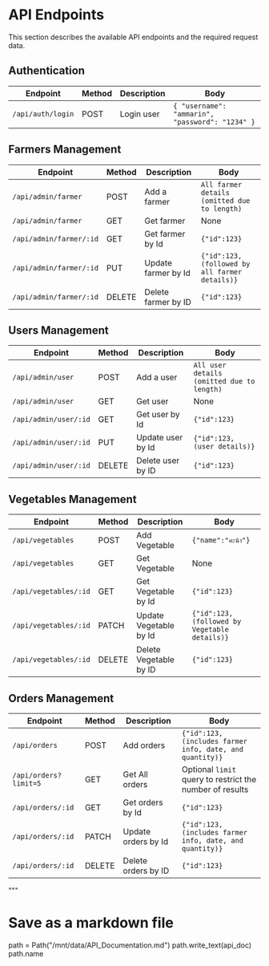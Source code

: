 # API Endpoints

This section describes the available API endpoints and the required request data.

## Authentication

| Endpoint          | Method | Description | Body                                            |
| ----------------- | ------ | ----------- | ----------------------------------------------- |
| `/api/auth/login` | POST   | Login user  | `{ "username": "ammarin", "password": "1234" }` |

## Farmers Management

| Endpoint                | Method | Description         | Body                                             |
| ----------------------- | ------ | ------------------- | ------------------------------------------------ |
| `/api/admin/farmer`     | POST   | Add a farmer        | `All farmer details (omitted due to length)`     |
| `/api/admin/farmer`     | GET    | Get farmer          | None                                             |
| `/api/admin/farmer/:id` | GET    | Get farmer by Id    | `{"id":123}`                                     |
| `/api/admin/farmer/:id` | PUT    | Update farmer by Id | `{"id":123, (followed by all farmer details)}`   |
| `/api/admin/farmer/:id` | DELETE | Delete farmer by ID | `{"id":123}`                                     |

## Users Management

| Endpoint              | Method | Description       | Body                                            |
| --------------------- | ------ | ----------------- | ----------------------------------------------- |
| `/api/admin/user`     | POST   | Add a user        | `All user details (omitted due to length)`      |
| `/api/admin/user`     | GET    | Get user          | None                                            |
| `/api/admin/user/:id` | GET    | Get user by Id    | `{"id":123}`                                    |
| `/api/admin/user/:id` | PUT    | Update user by Id | `{"id":123, (user details)}`                    |
| `/api/admin/user/:id` | DELETE | Delete user by ID | `{"id":123}`                                    |

## Vegetables Management

| Endpoint              | Method | Description            | Body                                         |
| --------------------- | ------ | ---------------------- | -------------------------------------------- |
| `/api/vegetables`     | POST   | Add Vegetable          | `{"name":"คะน้า"}`                           |
| `/api/vegetables`     | GET    | Get Vegetable          | None                                         |
| `/api/vegetables/:id` | GET    | Get Vegetable by Id    | `{"id":123}`                                 |
| `/api/vegetables/:id` | PATCH  | Update Vegetable by Id | `{"id":123, (followed by Vegetable details)}`|
| `/api/vegetables/:id` | DELETE | Delete Vegetable by ID | `{"id":123}`                                 |

## Orders Management

| Endpoint              | Method | Description         | Body                                                     |
| --------------------- | ------ | ------------------- | -------------------------------------------------------- |
| `/api/orders`         | POST   | Add orders          | `{"id":123, (includes farmer info, date, and quantity)}` |
| `/api/orders?limit=5` | GET    | Get All orders      | Optional `limit` query to restrict the number of results |
| `/api/orders/:id`     | GET    | Get orders by Id    | `{"id":123}`                                             |
| `/api/orders/:id`     | PATCH  | Update orders by Id | `{"id":123, (includes farmer info, date, and quantity)}` |
| `/api/orders/:id`     | DELETE | Delete orders by ID | `{"id":123}`                                             |
"""

# Save as a markdown file
path = Path("/mnt/data/API_Documentation.md")
path.write_text(api_doc)
path.name
